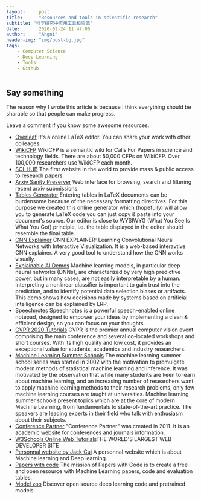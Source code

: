 ```yaml
---
layout:     post
title:      "Resources and tools in scientific research"
subtitle: "科学研究中实用工具和资源"
date:       2020-02-24 11:47:00
author:     "Ahgni"
header-img: "img/post-bg.jpg"
tags:
    - Computer Science
    - Deep Learning
    - Tools
    - Github
---
```





## Say something

The reason why I wrote this article is because I think everything should be sharable so that people can make progress. 

Leave a comment if you know some awesome resources.


* [Overleaf](https://www.overleaf.com/)
It's a online LaTeX editor. You can share your work with other colleages.
* [WikiCFP](http://www.wikicfp.com/cfp/)
WikiCFP is a semantic wiki for Calls For Papers in science and technology fields. There are about 50,000 CFPs on WikiCFP. Over 100,000 researchers use WikiCFP each month.
* [SCI-HUB](https://sci-hub.se/)
The first website in the world to provide mass & public access to research papers.
* [Arxiv Sanity Preserver](https://www.arxiv-sanity.com/)
Web interface for browsing, search and filtering recent arxiv submissions.
* [Tables Generator](https://www.tablesgenerator.com/)
Entering tables in LaTeX documents can be burdensome because of the necessary formatting directives. For this purpose we created this online generator which (hopefully) will allow you to generate LaTeX code you can just copy & paste into your document's source. Our editor is close to WYSIWYG (What You See Is What You Got) principle, i.e. the table displayed in the editor should resemble the final table.
* [CNN Explainer](https://poloclub.github.io/cnn-explainer/)
CNN EXPLAINER: Learning Convolutional Neural Networks with Interactive Visualization. It is a web-based interavtive CNN explainer. A very good tool to understand how the CNN works visually.
* [Explainable AI Demos](https://lrpserver.hhi.fraunhofer.de/)
Machine learning models, in particular deep neural networks (DNNs), are characterized by very high predictive power, but in many cases, are not easily interpretable by a human. Interpreting a nonlinear classifier is important to gain trust into the prediction, and to identify potential data selection biases or artifacts. This demo shows how decisions made by systems based on artificial intelligence can be explained by LRP.
* [Speechnotes](https://speechnotes.co/)
Speechnotes is a powerful speech-enabled online notepad, designed to empower your ideas by implementing a clean & efficient design, so you can focus on your thoughts.
* [CVPR 2020 Tutorials](http://cvpr2020.thecvf.com/program/tutorials)
CVPR is the premier annual computer vision event comprising the main conference and several co-located workshops and short courses. With its high quality and low cost, it provides an exceptional value for students, academics and industry researchers.
* [Machine Learning Summer Schools](http://mlss.cc/index.html)
The machine learning summer school series was started in 2002 with the motivation to promulgate modern methods of statistical machine learning and inference. It was motivated by the observation that while many students are keen to learn about machine learning, and an increasing number of researchers want to apply machine learning methods to their research problems, only few machine learning courses are taught at universities. Machine learning summer schools present topics which are at the core of modern Machine Learning, from fundamentals to state-of-the-art practice. The speakers are leading experts in their field who talk with enthusiasm about their subjects.
* [Conference Partner](https://www.myhuiban.com/) "Conference Partner" was created in 2011. It is an academic website for conferences and journals information.
* [W3Schools Online Web Tutorials](https://www.w3schools.com/)THE WORLD'S LARGEST WEB DEVELOPER SITE
* [Personnal website by Jack Cui](https://cuijiahua.com/) A personnal website which is about Machine learning and Deep learning.
* [Papers with code](https://paperswithcode.com/) The mission of Papers with Code is to create a free and open resource with Machine Learning papers, code and evaluation tables.
* [Model zoo](https://modelzoo.co/) Discover open source deep learning code and pretrained models.

